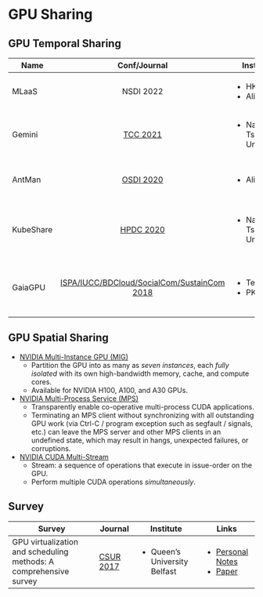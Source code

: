 # GPU Sharing

## GPU Temporal Sharing

| Name      |                                                 Conf/Journal                                                 | Institute                                       | Links                                                                                                                                                                                                                                                              | Remarks                                                                       |
| --------- | :----------------------------------------------------------------------------------------------------------: | ----------------------------------------------- | ------------------------------------------------------------------------------------------------------------------------------------------------------------------------------------------------------------------------------------------------------------------ | ----------------------------------------------------------------------------- |
| MLaaS     |                                                   NSDI 2022                                                  | <ul><li>HKUST</li><li>Alibaba</li></ul>         | <ul><li><a href="https://www.usenix.org/conference/nsdi22/presentation/weng">Paper</a></li><li><a href="https://github.com/alibaba/clusterdata/tree/master/cluster-trace-gpu-v2020">Trace</a></li></ul>                                                            | GPU sharing workloads; trace analysis.                                        |
| Gemini    |            [TCC 2021](../../reading-notes/journal/ieee-transactions-on-cloud-computing/tcc-2021/)            | <ul><li>National Tsing Hua University</li></ul> | <ul><li><a href="https://ieeexplore.ieee.org/document/9566822">Paper</a></li><li><a href="https://github.com/NTHU-LSALAB/Gemini">Code</a></li></ul>                                                                                                                | Enable fine-grained GPU allocation; launch kernels together.                  |
| AntMan    |                                   [OSDI 2020](../../Conference/OSDI-2020/)                                   | <ul><li>Alibaba</li></ul>                       | <ul><li><a href="https://www.usenix.org/conference/osdi20/presentation/xiao">Paper</a></li><li><a href="https://github.com/alibaba/GPU-scheduler-for-deep-learning">Code</a></li></ul>                                                                             | Enable GPU sharing in DL frameworks (TensorFlow/PyTorch); schedule operators. |
| KubeShare |                                   [HPDC 2020](../../Conference/HPDC-2020/)                                   | <ul><li>National Tsing Hua University</li></ul> | <ul><li><a href="../../Conference/HPDC-2020/kubeshare.md">Personal Notes</a></li><li><a href="https://dl.acm.org/doi/10.1145/3369583.3392679">Paper</a></li><li><a href="https://github.com/NTHU-LSALAB/KubeShare">Code</a></li></ul>                              | Kubernetes; CUDA API remoting.                                                |
| GaiaGPU   | [ISPA/IUCC/BDCloud/SocialCom/SustainCom 2018](../../Conference/ISPA-IUCC-BDCloud-SocialCom-SustainCom-2018/) | <ul><li>Tencent</li><li>PKU</li></ul>           | <ul><li><a href="../../Conference/ISPA-IUCC-BDCloud-SocialCom-SustainCom-2018/gaiagpu.md">Personal Notes</a></li><li><a href="https://ieeexplore.ieee.org/document/8672318">Paper</a></li><li><a href="https://github.com/tkestack/gpu-manager">Code</a></li></ul> | Kubernetes; CUDA API remoting.                                                |

## GPU Spatial Sharing

* [NVIDIA Multi-Instance GPU (MIG)](https://www.nvidia.com/en-us/technologies/multi-instance-gpu/)
  * Partition the GPU into as many as _seven instances_, each _fully isolated_ with its own high-bandwidth memory, cache, and compute cores.
  * Available for NVIDIA H100, A100, and A30 GPUs.
* [NVIDIA Multi-Process Service (MPS)](https://docs.nvidia.com/deploy/mps/index.html)
  * Transparently enable co-operative multi-process CUDA applications.
  * Terminating an MPS client without synchronizing with all outstanding GPU work (via Ctrl-C / program exception such as segfault / signals, etc.) can leave the MPS server and other MPS clients in an undefined state, which may result in hangs, unexpected failures, or corruptions.
* [NVIDIA CUDA Multi-Stream](https://docs.nvidia.com/cuda/cuda-runtime-api/group\_\_CUDART\_\_STREAM.html)
  * Stream: a sequence of operations that execute in issue-order on the GPU.
  * Perform multiple CUDA operations _simultaneously_.

## Survey

| Survey                                                            | Journal                                                                   | Institute                                    | Links                                                                                                                                                                                                      |
| ----------------------------------------------------------------- | ------------------------------------------------------------------------- | -------------------------------------------- | ---------------------------------------------------------------------------------------------------------------------------------------------------------------------------------------------------------- |
| GPU virtualization and scheduling methods: A comprehensive survey | [CSUR 2017](../../reading-notes/journal/acm-computing-surveys/csur-2017/) | <ul><li>Queen’s University Belfast</li></ul> | <ul><li><a href="../../reading-notes/journal/acm-computing-surveys/csur-2017/gpu-virtualization-survey.md">Personal Notes</a></li><li><a href="https://dl.acm.org/doi/10.1145/3068281">Paper</a></li></ul> |
